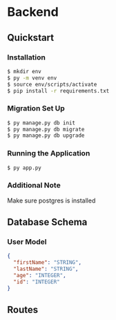 # Backend 

## Quickstart 
### Installation 
```sh 
$ mkdir env 
$ py -m venv env 
$ source env/scripts/activate 
$ pip install -r requirements.txt 
```

### Migration Set Up 
```sh 
$ py manage.py db init
$ py manage.py db migrate
$ py manage.py db upgrade 
```

### Running the Application 
```sh
$ py app.py 
```

### Additional Note 
Make sure postgres is installed 

## Database Schema 

### User Model 

```json
{
  "firstName": "STRING",
  "lastName": "STRING",
  "age": "INTEGER",
  "id": "INTEGER"
}
```

## Routes 
